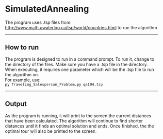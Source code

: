 # SimulatedAnnealing

The program uses .tsp files from http://www.math.uwaterloo.ca/tsp/world/countries.html to run the algorithm

---

## How to run
The program is designed to run in a command prompt. To run it, change to the directory of the files. Make sure you have a .tsp file
in the directory. When executing, it requires one parameter which will be the .tsp file to run the algorithm on.  
For example, use:  
`py Traveling_Salesperson_Problem.py qa194.tsp`

---

## Output
As the program is running, it will print to the screen the current distances that have been calculated. The algorithm will continue to find shorter distances until it finds an optimal solution and ends. Once finished, the the optimal tour will also be printed to the screen.

